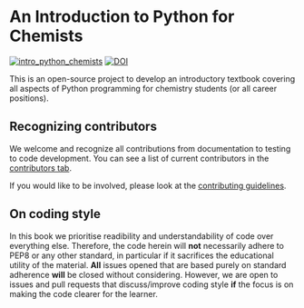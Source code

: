 # An Introduction to Python for Chemists

[![intro_python_chemists](https://circleci.com/gh/pythoninchemistry/intro_python_chemists.svg?style=svg)](https://circleci.com/gh/pythoninchemistry/intro_python_chemists)
[![DOI](https://zenodo.org/badge/248480226.svg)](https://zenodo.org/badge/latestdoi/248480226)

This is an open-source project to develop an introductory textbook covering all aspects of Python programming for chemistry students (or all career positions).

## Recognizing contributors

We welcome and recognize all contributions from documentation to testing to code development.
You can see a list of current contributors in the [contributors tab](https://github.com/pythoninchemistry/intro_python_chemists/graphs/contributors).

If you would like to be involved, please look at the [contributing guidelines](https://github.com/pythoninchemistry/intro_python_chemists/blob/master/content/contributing.md).

## On coding style

In this book we prioritise readibility and understandability of code over everything else. 
Therefore, the code herein will **not** necessarily adhere to PEP8 or any other standard, in particular if it sacrifices the educational utility of the material. 
**All** issues opened that are based purely on standard adherence **will** be closed without considering.
However, we are open to issues and pull requests that discuss/improve coding style **if** the focus is on making the code clearer for the learner. 
